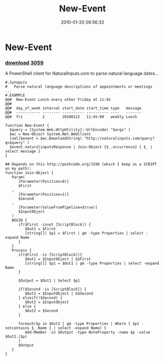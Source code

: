 ﻿---
pid:            1597
parent:         0
children:       3059
poster:         Joel Bennett
title:          New-Event
date:           2010-01-20 09:56:33
description:    A PowerShell client for NaturalInputs.com to parse natural language dates...
format:         posh
---

# New-Event

### [download](1597.ps1)  [3059](3059.md)

A PowerShell client for NaturalInputs.com to parse natural language dates...

```posh
#.Synopsis
#   Parse natural language descriptions of appointments or meetings ...
#.EXAMPLE 
@@#  New-Event Lunch every other Friday at 11:45
@@#
@@#  day_of_week interval start_date start_time type   message
@@#  ----------- -------- ---------- ---------- ----   -------
@@#  fri         2        20100122   11:45:00   weekly Lunch  

function New-Event {
  $query = [System.Web.HttpUtility]::UrlEncode( "$args" )
  $wc = New-Object System.Net.WebClient
  [xml]$event = $wc.DownloadString( "http://naturalinputs.com/query?q=$query" )
  $event.naturalinputsResponse | Join-Object {$_.occurrence} { $_ | select message }
}

## Depends on this http://poshcode.org/1596 (which I keep as a SCRIPT on my path):
function Join-Object {
   Param(
      [Parameter(Position=0)]
      $First
   ,
      [Parameter(Position=1)]
      $Second
   ,
      [Parameter(ValueFromPipeline=$true)]
      $InputObject
   )
   BEGIN {
      if($First -isnot [ScriptBlock]) {
         $Out1 = $First
         [string[]] $p1 = $First | gm -type Properties | select -expand Name
      }
   }
   Process {
      if($First -is [ScriptBlock]){
         $Out1 = $InputObject | &$First
         [string[]] $p1 = $Out1 | gm -type Properties | select -expand Name
      }
      
      $Output = $Out1 | Select $p1
      
      if($Second -is [ScriptBlock]) {
         $Out2 = $InputObject | &$Second
      } elseif(!$Second) {
         $Out2 = $InputObject
      } else {
         $Out2 = $Second
      }
      
      foreach($p in $Out2 | gm -type Properties | Where { $p1 -notcontains $_.Name } | select -expand Name) {
         Add-Member -in $Output -type NoteProperty -name $p -value $Out2.($p)
      }
      $Output
   }
}
```
